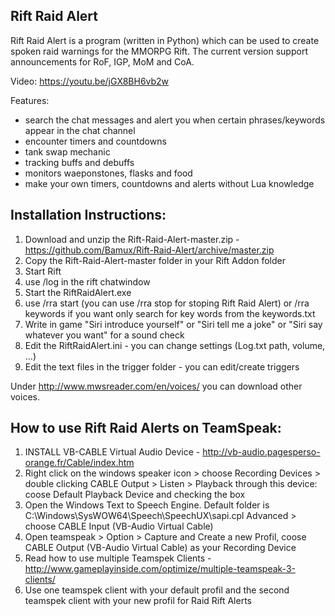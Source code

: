 ## Rift Raid Alert
Rift Raid Alert is a program (written in Python) which can be used to create spoken raid warnings for the MMORPG Rift.
The current version support announcements for RoF, IGP, MoM and CoA.

Video: https://youtu.be/jGX8BH6vb2w

Features:
- search the chat messages and alert you when certain phrases/keywords appear in the chat channel
- encounter timers and countdowns
- tank swap mechanic
- tracking buffs and debuffs
- monitors waeponstones, flasks and food
- make your own timers, countdowns and alerts without Lua knowledge

## Installation Instructions:

1.  Download and unzip the Rift-Raid-Alert-master.zip - https://github.com/Bamux/Rift-Raid-Alert/archive/master.zip
2.  Copy the Rift-Raid-Alert-master folder in your Rift Addon folder
3.  Start Rift
4.  use /log in the rift chatwindow
5.  Start the RiftRaidAlert.exe
6.  use /rra start (you can use /rra stop for stoping Rift Raid Alert) or /rra keywords if you want only search for key words from the keywords.txt
7.  Write in game "Siri introduce yourself" or "Siri tell me a joke" or "Siri say whatever you want" for a sound check
8.  Edit the RiftRaidAlert.ini - you can change settings (Log.txt path, volume, ...)
9.  Edit the text files in the trigger folder - you can edit/create triggers

Under http://www.mwsreader.com/en/voices/ you can download other voices.

## How to use Rift Raid Alerts on TeamSpeak:

1. INSTALL VB-CABLE Virtual Audio Device - http://vb-audio.pagesperso-orange.fr/Cable/index.htm
2. Right click on the windows speaker icon > choose Recording Devices > double clicking CABLE Output > Listen > Playback through this device: coose Default Playback Device and checking the box
3. Open the Windows Text to Speech Engine. Default folder is C:\Windows\SysWOW64\Speech\SpeechUX\sapi.cpl
   Advanced > choose CABLE Input (VB-Audio Virtual Cable)
3. Open teamspeak > Option > Capture and Create a new Profil, coose CABLE Output (VB-Audio Virtual Cable) as your Recording Device
4. Read how to use multiple Teamspek Clients - http://www.gameplayinside.com/optimize/multiple-teamspeak-3-clients/ 
5. Use one teamspek client with your default profil and the second teamspek client with your new profil for Raid Rift Alerts
